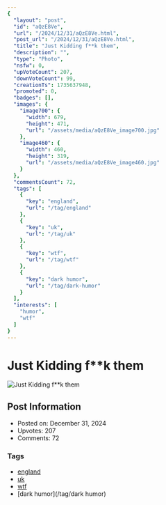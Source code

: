 ```yaml
---
{
  "layout": "post",
  "id": "aQzE8Ve",
  "url": "/2024/12/31/aQzE8Ve.html",
  "post_url": "/2024/12/31/aQzE8Ve.html",
  "title": "Just Kidding f**k them",
  "description": "",
  "type": "Photo",
  "nsfw": 0,
  "upVoteCount": 207,
  "downVoteCount": 99,
  "creationTs": 1735637948,
  "promoted": 0,
  "badges": [],
  "images": {
    "image700": {
      "width": 679,
      "height": 471,
      "url": "/assets/media/aQzE8Ve_image700.jpg"
    },
    "image460": {
      "width": 460,
      "height": 319,
      "url": "/assets/media/aQzE8Ve_image460.jpg"
    }
  },
  "commentsCount": 72,
  "tags": [
    {
      "key": "england",
      "url": "/tag/england"
    },
    {
      "key": "uk",
      "url": "/tag/uk"
    },
    {
      "key": "wtf",
      "url": "/tag/wtf"
    },
    {
      "key": "dark humor",
      "url": "/tag/dark-humor"
    }
  ],
  "interests": [
    "humor",
    "wtf"
  ]
}
---
```


# Just Kidding f**k them

![Just Kidding f**k them](/assets/media/aQzE8Ve_image700.jpg)

## Post Information

- Posted on: December 31, 2024
- Upvotes: 207
- Comments: 72

### Tags

- [england](/tag/england)
- [uk](/tag/uk)
- [wtf](/tag/wtf)
- [dark humor](/tag/dark humor)
